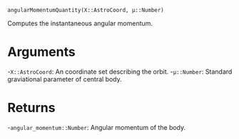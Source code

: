 ```
angularMomentumQuantity(X::AstroCoord, μ::Number)
```

Computes the instantaneous angular momentum.

# Arguments

-`X::AstroCoord`: An coordinate set describing the orbit. -`μ::Number`: Standard graviational parameter of central body.

# Returns

-`angular_momentum::Number`: Angular momentum of the body.
